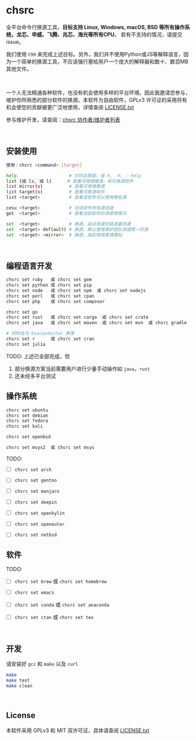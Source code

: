 # chsrc

全平台命令行换源工具，**目标支持 Linux, Windows, macOS, BSD 等所有操作系统，龙芯、申威、飞腾、兆芯、海光等所有CPU**。 若有不支持的情况，请提交issue。

我们使用 `C99` 来完成上述目标。另外，我们并不使用Python或JS等解释语言，因为一个简单的换源工具，不应该强行塞给用户一个庞大的解释器和数十、数百MB其他文件。

<br>

一个人无法精通各种软件，也没有机会使用多样的平台环境。因此我邀请您参与，维护你所熟悉的部分软件的换源。本软件为自由软件，GPLv3 许可证的采用将有机会使您的贡献被更广泛地使用，详情查阅 [LICENSE.txt](./LICENSE.txt)

参与维护开发，请查阅：[chsrc 协作者/维护者列表](https://gitee.com/RubyMetric/chsrc/issues/I7YI8E)

<br>

## 安装使用

```bash
使用：chsrc <command> [target]

help                    # 打印此帮助，或 h, -h, --help
list (或 ls, 或 l)      # 查看可用镜像源，和可换源软件
list mirror(s)          # 查看可用镜像源
list target(s)          # 查看可换源软件
list <target>           # 查看该软件可以使用哪些源

cesu <target>           # 对该软件所有源测速
get  <target>           # 查看当前软件的源使用情况

set  <target>           # 换源，自动测速后挑选最快源
set  <target> def(ault) # 换源，默认使用维护团队测速第一的源
set  <target> <mirror>  # 换源，指定使用某镜像站
```

<br>

## 编程语言开发

```bash
chsrc set ruby   或 chsrc set gem
chsrc set python 或 chsrc set pip
chsrc set node   或 chsrc set npm  或 chsrc set nodejs
chsrc set perl   或 chsrc set cpan
chsrc set php    或 chsrc set composer

chsrc set go
chsrc set rust   或 chsrc set cargo  或 chsrc set crate
chsrc set java   或 chsrc set maven  或 chsrc set mvn  或 chsrc gradle

# 同时会为 bioconductor 换源
chsrc set r      或 chsrc set cran
chsrc set julia
```

TODO: 上述已全部完成，但

1. 部分换源方案当前需要用户进行少量手动操作如 `java`，`rust`
2. 还未经多平台测试

## 操作系统

```bash
chsrc set ubuntu
chsrc set debian
chsrc set fedora
chsrc set kali

chsrc set openbsd

chsrc set msys2  或 chsrc set msys
```

TODO:
- [ ] `chsrc set arch`
- [ ] `chsrc set gentoo`
- [ ] `chsrc set manjaro`

- [ ] `chsrc set deepin`
- [ ] `chsrc set openkylin`
- [ ] `chsrc set openeuler`

- [ ] `chsrc set netbsd`


## 软件

TODO:
- [ ] `chsrc set brew`  或 `chsrc set homebrew`
- [ ] `chsrc set emacs`
- [ ] `chsrc set conda` 或 `chsrc set anaconda`
- [ ] `chsrc set ctan`  或 `chsrc set tex`


<br>

## 开发

请安装好 `gcc` 和 `make` 以及 `curl`

```bash
make
make test
make clean
```

<br>

## License

本软件采用 GPLv3 和 MIT 双许可证，具体请查阅 [LICENSE.txt](./LICENSE.txt)
